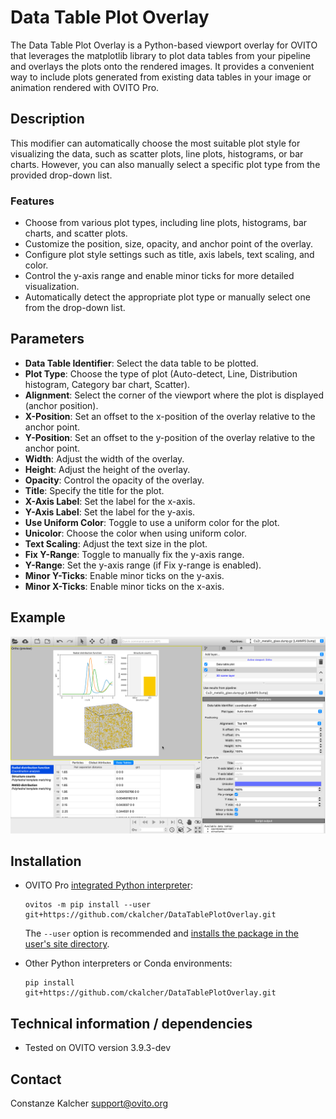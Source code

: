 # Data Table Plot Overlay
The Data Table Plot Overlay is a Python-based viewport overlay for OVITO that leverages the matplotlib library to plot data tables from your pipeline and overlays the plots onto the rendered images. It provides a convenient way to include plots generated from existing data tables in your image or animation rendered with OVITO Pro.

## Description
This modifier can automatically choose the most suitable plot style for visualizing the data, such as scatter plots, line plots, histograms, or bar charts. However, you can also manually select a specific plot type from the provided drop-down list.

### Features
- Choose from various plot types, including line plots, histograms, bar charts, and scatter plots.
- Customize the position, size, opacity, and anchor point of the overlay.
- Configure plot style settings such as title, axis labels, text scaling, and color.
- Control the y-axis range and enable minor ticks for more detailed visualization.
- Automatically detect the appropriate plot type or manually select one from the drop-down list.

## Parameters
- **Data Table Identifier**: Select the data table to be plotted.
- **Plot Type**: Choose the type of plot (Auto-detect, Line, Distribution histogram, Category bar chart, Scatter).
- **Alignment**: Select the corner of the viewport where the plot is displayed (anchor position).
- **X-Position**: Set an offset to the x-position of the overlay relative to the anchor point.
- **Y-Position**:  Set an offset to the y-position of the overlay relative to the anchor point.
- **Width**: Adjust the width of the overlay.
- **Height**: Adjust the height of the overlay.
- **Opacity**: Control the opacity of the overlay.
- **Title**: Specify the title for the plot.
- **X-Axis Label**: Set the label for the x-axis.
- **Y-Axis Label**: Set the label for the y-axis.
- **Use Uniform Color**: Toggle to use a uniform color for the plot.
- **Unicolor**: Choose the color when using uniform color.
- **Text Scaling**: Adjust the text size in the plot.
- **Fix Y-Range**: Toggle to manually fix the y-axis range.
- **Y-Range**: Set the y-axis range (if Fix y-range is enabled).
- **Minor Y-Ticks**: Enable minor ticks on the y-axis.
- **Minor X-Ticks**: Enable minor ticks on the x-axis.

## Example
![Example](examples/DataTablePlotOverlayExample.png)

## Installation
- OVITO Pro [integrated Python interpreter](https://docs.ovito.org/python/introduction/installation.html#ovito-pro-integrated-interpreter):
  ```
  ovitos -m pip install --user git+https://github.com/ckalcher/DataTablePlotOverlay.git
  ``` 
  The `--user` option is recommended and [installs the package in the user's site directory](https://pip.pypa.io/en/stable/user_guide/#user-installs).

- Other Python interpreters or Conda environments:
  ```
  pip install git+https://github.com/ckalcher/DataTablePlotOverlay.git
  ```

## Technical information / dependencies
- Tested on OVITO version 3.9.3-dev

## Contact
Constanze Kalcher support@ovito.org
